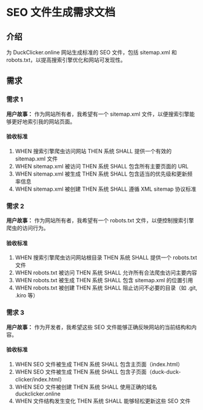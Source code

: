 # SEO 文件生成需求文档

## 介绍

为 DuckClicker.online 网站生成标准的 SEO 文件，包括 sitemap.xml 和 robots.txt，以提高搜索引擎优化和网站可发现性。

## 需求

### 需求 1

**用户故事：** 作为网站所有者，我希望有一个 sitemap.xml 文件，以便搜索引擎能够更好地索引我的网站页面。

#### 验收标准

1. WHEN 搜索引擎爬虫访问网站 THEN 系统 SHALL 提供一个有效的 sitemap.xml 文件
2. WHEN sitemap.xml 被访问 THEN 系统 SHALL 包含所有主要页面的 URL
3. WHEN sitemap.xml 被生成 THEN 系统 SHALL 包含适当的优先级和更新频率信息
4. WHEN sitemap.xml 被创建 THEN 系统 SHALL 遵循 XML sitemap 协议标准

### 需求 2

**用户故事：** 作为网站所有者，我希望有一个 robots.txt 文件，以便控制搜索引擎爬虫的访问行为。

#### 验收标准

1. WHEN 搜索引擎爬虫访问网站根目录 THEN 系统 SHALL 提供一个 robots.txt 文件
2. WHEN robots.txt 被访问 THEN 系统 SHALL 允许所有合法爬虫访问主要内容
3. WHEN robots.txt 被生成 THEN 系统 SHALL 包含 sitemap.xml 的位置引用
4. WHEN robots.txt 被创建 THEN 系统 SHALL 阻止访问不必要的目录（如 .git, .kiro 等）

### 需求 3

**用户故事：** 作为开发者，我希望这些 SEO 文件能够正确反映网站的当前结构和内容。

#### 验收标准

1. WHEN SEO 文件被生成 THEN 系统 SHALL 包含主页面（index.html）
2. WHEN SEO 文件被生成 THEN 系统 SHALL 包含子页面（duck-duck-clicker/index.html）
3. WHEN SEO 文件被创建 THEN 系统 SHALL 使用正确的域名 duckclicker.online
4. WHEN 文件结构发生变化 THEN 系统 SHALL 能够轻松更新这些 SEO 文件